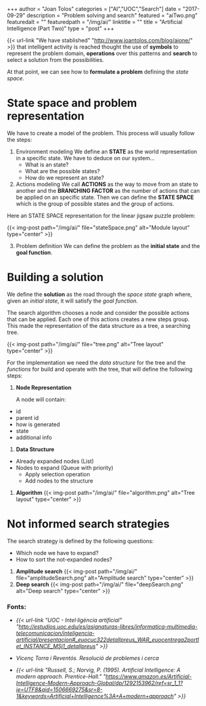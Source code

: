 +++
author = "Joan Tolos"
categories = ["AI","UOC","Search"]
date = "2017-09-29"
description = "Problem solving and search"
featured = "aiTwo.png"
featuredalt = ""
featuredpath = "/img/ai/"
linktitle = ""
title = "Artificial Intelligence (Part Two)"
type = "post"
+++

{{< url-link "We have stablished" "http://www.joantolos.com/blog/aione/" >}} that intelligent activity is reached thought the use of **symbols** to represent the problem domain, **operations** over this patterns and **search** to select a solution from the possibilities.

At that point, we can see how to **formulate a problem** defining the _state space_.

# State space and problem representation

We have to create a model of the problem. This process will usually follow the steps:

1. Environment modeling
  We define an **STATE** as the world representation in a specific state.
  We have to deduce on our system...
    * What is an state?
    * What are the possible states?
    * How do we represent an state?
2. Actions modeling
  We call **ACTIONS** as the way to move from an state to another and the **BRANCHING FACTOR** as the number of actions that can be applied on an specific state.
  Then we can define the **STATE SPACE** which is the group of possible states and the group of actions.

  Here an STATE SPACE representation for the linear jigsaw puzzle problem:

  {{< img-post path="/img/ai/" file="stateSpace.png" alt="Module layout" type="center" >}}

3. Problem definition
  We can define the problem as the **initial state** and the **goal function**.

# Building a solution

We define the **solution** as the road through the _space state_ graph where, given an _initial state_, it will satisfy the _goal function._

The search algorithm chooses a node and consider the possible actions that can be applied. Each one of this actions creates a new steps group. This made the representation of the data structure as a tree, a searching tree.

{{< img-post path="/img/ai/" file="tree.png" alt="Tree layout" type="center" >}}

For the implementation we need the _data structure_ for the tree and the _functions_ for build and operate with the tree, that will define the following steps:

1. **Node Representation**

    A node will contain:
  * id
  * parent id
  * how is generated
  * state
  * additional info
1. **Data Structure**
  * Already expanded nodes (List)
  * Nodes to expand (Queue with priority)
      * Apply selection operation
      * Add nodes to the structure
1. **Algorithm**
  {{< img-post path="/img/ai/" file="algorithm.png" alt="Tree layout" type="center" >}}

# Not informed search strategies

The search strategy is defined by the following questions:

* Which node we have to expand?
* How to sort the not-expanded nodes?

1. **Amplitude search**
{{< img-post path="/img/ai/" file="amplitudeSearch.png" alt="Amplitude search" type="center" >}}
1. **Deep search**
{{< img-post path="/img/ai/" file="deepSearch.png" alt="Deep search" type="center" >}}

### Fonts:

* _{{< url-link "UOC - Intel·ligència artificial" "http://estudios.uoc.edu/es/asignaturas-libres/informatica-multimedia-telecomunicacion/inteligencia-artificial/presentacion#_euocuc322detallpreus_WAR_euocentrega2portlet_INSTANCE_MSj1_detallpreus" >}}_

* _Vicenç Torra i Reventós. Resolució de problemes i cerca_

* _{{< url-link "Russell, S.; Norvig, P. (1995). Artificial Intelligence: A modern approach. Prentice-Hall." "https://www.amazon.es/Artificial-Intelligence-Modern-Approach-Global/dp/1292153962/ref=sr_1_1?ie=UTF8&qid=1506669275&sr=8-1&keywords=Artificial+Intelligence%3A+A+modern+approach" >}}_
